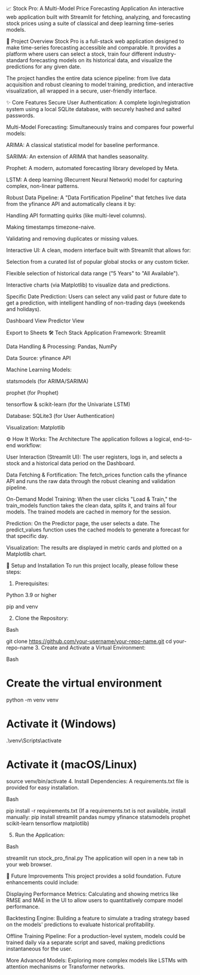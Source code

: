 📈 Stock Pro: A Multi-Model Price Forecasting Application
An interactive web application built with Streamlit for fetching, analyzing, and forecasting stock prices using a suite of classical and deep learning time-series models.

🌟 Project Overview
Stock Pro is a full-stack web application designed to make time-series forecasting accessible and comparable. It provides a platform where users can select a stock, train four different industry-standard forecasting models on its historical data, and visualize the predictions for any given date.

The project handles the entire data science pipeline: from live data acquisition and robust cleaning to model training, prediction, and interactive visualization, all wrapped in a secure, user-friendly interface.

✨ Core Features
Secure User Authentication: A complete login/registration system using a local SQLite database, with securely hashed and salted passwords.

Multi-Model Forecasting: Simultaneously trains and compares four powerful models:

ARIMA: A classical statistical model for baseline performance.

SARIMA: An extension of ARIMA that handles seasonality.

Prophet: A modern, automated forecasting library developed by Meta.

LSTM: A deep learning (Recurrent Neural Network) model for capturing complex, non-linear patterns.

Robust Data Pipeline: A "Data Fortification Pipeline" that fetches live data from the yfinance API and automatically cleans it by:

Handling API formatting quirks (like multi-level columns).

Making timestamps timezone-naive.

Validating and removing duplicates or missing values.

Interactive UI: A clean, modern interface built with Streamlit that allows for:

Selection from a curated list of popular global stocks or any custom ticker.

Flexible selection of historical data range ("5 Years" to "All Available").

Interactive charts (via Matplotlib) to visualize data and predictions.

Specific Date Prediction: Users can select any valid past or future date to get a prediction, with intelligent handling of non-trading days (weekends and holidays).

Dashboard View	Predictor View

Export to Sheets
🛠️ Tech Stack
Application Framework: Streamlit

Data Handling & Processing: Pandas, NumPy

Data Source: yfinance API

Machine Learning Models:

statsmodels (for ARIMA/SARIMA)

prophet (for Prophet)

tensorflow & scikit-learn (for the Univariate LSTM)

Database: SQLite3 (for User Authentication)

Visualization: Matplotlib

⚙️ How It Works: The Architecture
The application follows a logical, end-to-end workflow:

User Interaction (Streamlit UI): The user registers, logs in, and selects a stock and a historical data period on the Dashboard.

Data Fetching & Fortification: The fetch_prices function calls the yfinance API and runs the raw data through the robust cleaning and validation pipeline.

On-Demand Model Training: When the user clicks "Load & Train," the train_models function takes the clean data, splits it, and trains all four models. The trained models are cached in memory for the session.

Prediction: On the Predictor page, the user selects a date. The predict_values function uses the cached models to generate a forecast for that specific day.

Visualization: The results are displayed in metric cards and plotted on a Matplotlib chart.

🚀 Setup and Installation
To run this project locally, please follow these steps:

1. Prerequisites:

Python 3.9 or higher

pip and venv

2. Clone the Repository:

Bash

git clone https://github.com/your-username/your-repo-name.git
cd your-repo-name
3. Create and Activate a Virtual Environment:

Bash

# Create the virtual environment
python -m venv venv

# Activate it (Windows)
.\venv\Scripts\activate

# Activate it (macOS/Linux)
source venv/bin/activate
4. Install Dependencies:
A requirements.txt file is provided for easy installation.

Bash

pip install -r requirements.txt
(If a requirements.txt is not available, install manually: pip install streamlit pandas numpy yfinance statsmodels prophet scikit-learn tensorflow matplotlib)

5. Run the Application:

Bash

streamlit run stock_pro_final.py
The application will open in a new tab in your web browser.

🔮 Future Improvements
This project provides a solid foundation. Future enhancements could include:

Displaying Performance Metrics: Calculating and showing metrics like RMSE and MAE in the UI to allow users to quantitatively compare model performance.

Backtesting Engine: Building a feature to simulate a trading strategy based on the models' predictions to evaluate historical profitability.

Offline Training Pipeline: For a production-level system, models could be trained daily via a separate script and saved, making predictions instantaneous for the user.

More Advanced Models: Exploring more complex models like LSTMs with attention mechanisms or Transformer networks.
